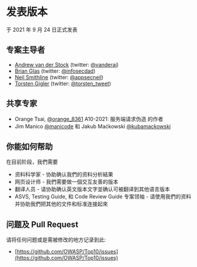 # 发表版本

于 2021 年 9 月 24 日正式发表

## 专案主导者

- [Andrew van der Stock](mailto:vanderaj@owasp.org) (twitter: [@vanderaj](https://twitter.com/vanderaj))
- [Brian Glas](mailto:brian.glas@owasp.org) (twitter: [@infosecdad](https://twitter.com/infosecdad))
- [Neil Smithline](mailto:neil.smithline@owasp.org) (twitter: [@appsecneil](https://twitter.com/appsecneil))
- [Torsten Gigler](mailto:torsten.gigler@owasp.org) (twitter: [@torsten_tweet](https://twitter.com/torsten_tweet))

## 共享专家

- Orange Tsai, [@orange_8361](https://twitter.com/orange_8361) A10-2021: 服务端请求伪造 的作者
- Jim Manico [@manicode](https://twitter.com/manicode) 和 Jakub Maćkowski [@kubamackowski](https://twitter.com/kubamackowski)

## 你能如何帮助

在目前阶段，我們需要

- 资料科学家 - 协助确认我們的资料分析結果
- 网页设计师 - 我們需要做一個交互友善的版本
- 翻译人员 - 请协助确认英文版本文字並确认可被翻译到其他语言版本
- ASVS, Testing Guide, 和 Code Review Guide 专案领袖 - 请使用我們的资料并协助我們把其他的文件和标准连接起來

## 问题及 Pull Request

请将任何问题或是需被修改的地方记录到此:

- [https://github.com/OWASP/Top10/issues](https://github.com/OWASP/Top10/issues)

